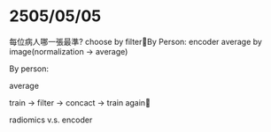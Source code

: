 # 2505/05/05
每位病人哪一張最準? choose by filterBy Person: encoder average by image(normalization -> average)

  

  

By person:

average

train -> filter -> concact -> train again

radiomics v.s. encoder
